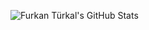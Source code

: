 ![Furkan Türkal's GitHub Stats](https://github-readme-stats.vercel.app/api?username=Dentrax&show_icons=true&line_height=30)
